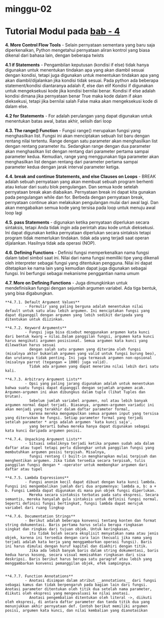 # minggu-02

# Tutorial Modul pada [bab - 4](https://docs.python.org/3/tutorial/controlflow.html)


**4. More Control Flow Tools**
	- Selain pernyataan sementara yang baru saja diperkenalkan, Python mengetahui pernyataan aliran kontrol yang biasa dikenal dari bahasa lain, dengan beberapa twists
	
**4.1 if Statements**
	- Pengambilan keputusan (kondisi if else) tidak hanya digunakan untuk menentukan tindakan apa yang akan diambil sesuai dengan kondisi, tetapi juga digunakan untuk menentukan tindakan apa yang akan diambil/dijalankan jika kondisi tidak sesuai.
	  Pada python ada beberapa statement/kondisi diantaranya adalah if, else dan elif Kondisi if digunakan untuk mengeksekusi kode jika kondisi bernilai benar.
	  Kondisi if else adalah kondisi dimana jika pernyataan benar True maka kode dalam if akan dieksekusi, tetapi jika bernilai salah False maka akan mengeksekusi kode di dalam else.
	   
**4.2 for Statements**
	  - For adalah perulangan yang dapat digunakan untuk menentukan batas awal, batas akhir, selisih dari loop
	
**4.3. The range() Function**
	   - Fungsi range() merupakan fungsi yang menghasilkan list. Fungsi ini akan menciptakan sebuah list baru dengan rentang nilai tertentu.
	     Range dengan satu parameter akan menghasilkan list dengan rentang parameter itu. Sedangkan range dengan dua parameter akan menghasilkan list 
		 dengan rentang dari parameter pertama sampai parameter kedua. Kemudian, range yang menggunakan tiga parameter akan menghasilkan list dengan rentang 
		 dari parameter pertama sampai parameter kedua dengan jarak interval parameter ketiga.
	
**4.4. break and continue Statements, and else Clauses on Loops**
	   - BREAK adalah sebuah pernyataan yang akan membuat sebuah program berhenti atau keluar dari suatu blok pengulangan. Dan semua kode setelah pernyataan break akan diabaikan. 
	     Pernyataan break ini dapat kita gunakan pada pengulangan while dan for.
		 Berbeda dengan pernyataan break, pernyataan continue akan melakukan pengulangan mulai dari awal lagi. 
		 Dan akan mengabaikan semua kode yang tersisa pada loop untuk menuju awal loop lagi
	
**4.5. pass Statements**
	   - digunakan ketika pernyataan diperlukan secara sintaksis, tetapi Anda tidak ingin ada perintah atau kode untuk dieksekusi.
	     Ini dapat digunakan ketika pernyataan diperlukan secara sintaksis tetapi program tidak memerlukan tindakan.
		 tidak ada yang terjadi saat operan dijalankan. Hasilnya tidak ada operasi (NOP).
	
**4.6. Defining Functions**
	 - Definisi fungsi memperkenalkan nama fungsi dalam tabel simbol saat ini. Nilai dari nama fungsi memiliki tipe yang dikenali 
	   oleh interpreter sebagai fungsi yang ditentukan pengguna. Nilai ini dapat ditetapkan ke nama lain yang kemudian dapat juga 
	   digunakan sebagai fungsi. Ini berfungsi sebagai mekanisme penggantian nama umum

**4.7. More on Defining Functions**
	   - Juga dimungkinkan untuk mendefinisikan fungsi dengan sejumlah argumen variabel. Ada tiga bentuk, yang bisa digabungkan.

	**4.7.1. Default Argument Values**
		     - Formulir yang paling berguna adalah menentukan nilai default untuk satu atau lebih argumen. Ini menciptakan fungsi yang dapat dipanggil dengan argumen yang lebih sedikit daripada yang ditentukan untuk diizinkan.
	
	**4.7.2. Keyword Arguments**
		     - Fungsi juga bisa disebut menggunakan argumen kata kunci dari bentuk kwarg = nilai.Dalam panggilan fungsi, argumen kata kunci harus mengikuti argumen posisional. Semua argumen kata kunci yang dilewatkan harus sesuai 
			   dengan salah satu argumen yang diterima oleh fungsi (misalnya aktor bukanlah argumen yang valid untuk fungsi burung beo), dan urutannya tidak penting. Ini juga termasuk argumen non-opsional (misalnya parrot (tegangan = 1000) juga valid). 
			   Tidak ada argumen yang dapat menerima nilai lebih dari satu kali.
	
	**4.7.3. Arbitrary Argument Lists**
			 - Opsi yang paling jarang digunakan adalah untuk menentukan bahwa suatu fungsi dapat dipanggil dengan sejumlah argumen acak. Argumen-argumen ini akan dibungkus dalam tuple (lihat Tuples dan Urutan). 
			   Sebelum jumlah variabel argumen, nol atau lebih banyak argumen normal dapat terjadi. Biasanya, argumen-argumen variadic ini akan menjadi yang terakhir dalam daftar parameter formal, 
			   karena mereka mengumpulkan semua argumen input yang tersisa yang diteruskan ke fungsi. Setiap parameter formal yang terjadi setelah parameter * args adalah argumen 'kata kunci saja', 
			   yang berarti bahwa mereka hanya dapat digunakan sebagai kata kunci daripada argumen posisi.
	
	**4.7.4. Unpacking Argument Lists**
		     - Situasi sebaliknya terjadi ketika argumen sudah ada dalam daftar atau tupel tetapi perlu dibongkar untuk panggilan fungsi yang membutuhkan argumen posisi terpisah. Misalnya, 
			   fungsi rentang () built-in mengharapkan mulai terpisah dan menghentikan argumen. Jika tidak tersedia secara terpisah, tulis panggilan fungsi dengan * -operator untuk membongkar argumen dari daftar atau tupel
	
	**4.7.5. Lambda Expressions**
			 - Fungsi anonim kecil dapat dibuat dengan kata kunci lambda. Fungsi ini mengembalikan jumlah dari dua argumennya: lambda a, b: a + b. Fungsi Lambda dapat digunakan di mana pun objek fungsi diperlukan. 
			   Mereka secara sintaksis terbatas pada satu ekspresi. Secara semantis, mereka hanyalah gula sintaksis untuk definisi fungsi normal. Seperti definisi fungsi bertingkat, fungsi lambda dapat merujuk variabel dari ruang lingkup
	
	**4.7.6. Documentation Strings**
			 - Berikut adalah beberapa konvensi tentang konten dan format string dokumentasi. Baris pertama harus selalu berupa ringkasan singkat dan ringkas dari tujuan objek. Untuk keringkasan, 
			   itu tidak boleh secara eksplisit menyatakan nama atau jenis objek, karena ini tersedia dengan cara lain (kecuali jika nama yang terjadi adalah kata kerja yang menggambarkan operasi fungsi). Baris ini harus dimulai dengan huruf kapital dan diakhiri dengan titik. 
			   Jika ada lebih banyak baris dalam string dokumentasi, baris kedua harus kosong, secara visual memisahkan ringkasan dari sisa deskripsi. Baris berikut harus berupa satu paragraf atau lebih yang menggambarkan konvensi pemanggilan objek, efek sampingnya.

	
	**4.7.7. Function Annotations**
			 - Anotasi disimpan dalam atribut __annotations__ dari fungsi sebagai kamus dan tidak berpengaruh pada bagian lain dari fungsi. Anotasi parameter ditentukan oleh titik dua setelah nama parameter, diikuti oleh ekspresi yang mengevaluasi ke nilai anotasi. 
			   Anotasi pengembalian ditentukan oleh literal ->, diikuti oleh ekspresi, di antara daftar parameter dan tanda titik dua yang menunjukkan akhir pernyataan def. Contoh berikut memiliki argumen posisi, argumen kata kunci, dan nilai kembalian yang dianotasikan
